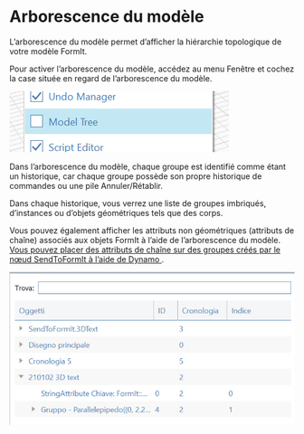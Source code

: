# Arborescence du modèle

L’arborescence du modèle permet d’afficher la hiérarchie topologique de votre modèle FormIt.

Pour activer l’arborescence du modèle, accédez au menu Fenêtre et cochez la case située en regard de l’arborescence du modèle.

![](../.gitbook/assets/model-tree-menu.png)

Dans l’arborescence du modèle, chaque groupe est identifié comme étant un historique, car chaque groupe possède son propre historique de commandes ou une pile Annuler/Rétablir.

Dans chaque historique, vous verrez une liste de groupes imbriqués, d’instances ou d’objets géométriques tels que des corps.

Vous pouvez également afficher les attributs non géométriques (attributs de chaîne) associés aux objets FormIt à l’aide de l’arborescence du modèle. [Vous pouvez placer des attributs de chaîne sur des groupes créés par le nœud SendToFormIt à l’aide de Dynamo ](https://formit.autodesk.com/page/formit-dynamo#dynamo-formit-nodes).

![](../.gitbook/assets/model-tree-attribute.png)
